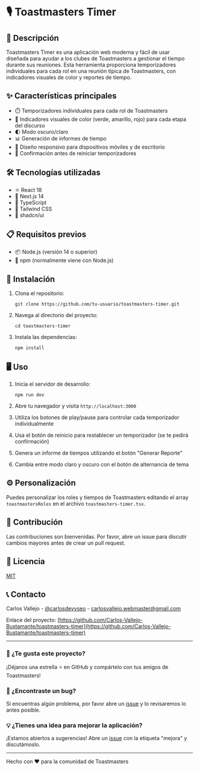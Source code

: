 # 🎙️ Toastmasters Timer

## 📝 Descripción

Toastmasters Timer es una aplicación web moderna y fácil de usar diseñada para ayudar a los clubes de Toastmasters a gestionar el tiempo durante sus reuniones. Esta herramienta proporciona temporizadores individuales para cada rol en una reunión típica de Toastmasters, con indicadores visuales de color y reportes de tiempo.

## ✨ Características principales

- ⏱️ Temporizadores individuales para cada rol de Toastmasters
- 🚦 Indicadores visuales de color (verde, amarillo, rojo) para cada etapa del discurso
- 🌓 Modo oscuro/claro
- 📊 Generación de informes de tiempo
- 📱 Diseño responsivo para dispositivos móviles y de escritorio
- 🔄 Confirmación antes de reiniciar temporizadores

## 🛠️ Tecnologías utilizadas

- ⚛️ React 18
- 🔼 Next.js 14
- 📘 TypeScript
- 🎨 Tailwind CSS
- 🧰 shadcn/ui

## 📋 Requisitos previos

- 📦 Node.js (versión 14 o superior)
- 🔧 npm (normalmente viene con Node.js)

## 🚀 Instalación

1. Clona el repositorio:
   ```
   git clone https://github.com/tu-usuario/toastmasters-timer.git
   ```

2. Navega al directorio del proyecto:
   ```
   cd toastmasters-timer
   ```

3. Instala las dependencias:
   ```
   npm install
   ```

## 🖥️ Uso

1. Inicia el servidor de desarrollo:
   ```
   npm run dev
   ```

2. Abre tu navegador y visita `http://localhost:3000`

3. Utiliza los botones de play/pause para controlar cada temporizador individualmente

4. Usa el botón de reinicio para restablecer un temporizador (se te pedirá confirmación)

5. Genera un informe de tiempos utilizando el botón "Generar Reporte"

6. Cambia entre modo claro y oscuro con el botón de alternancia de tema

## ⚙️ Personalización

Puedes personalizar los roles y tiempos de Toastmasters editando el array `toastmastersRoles` en el archivo `toastmasters-timer.tsx`.

## 🤝 Contribución

Las contribuciones son bienvenidas. Por favor, abre un issue para discutir cambios mayores antes de crear un pull request.

## 📄 Licencia

[MIT](https://choosealicense.com/licenses/mit/)

## 📞 Contacto

Carlos Vallejo - [@carlosdevyseo](https://twitter.com/carlosdevyseo) - carlosvallejo.webmaster@gmail.com

Enlace del proyecto: [https://github.com/Carlos-Vallejo-Bustamante/toastmasters-timer](https://github.com/Carlos-Vallejo-Bustamante/toastmasters-timer)

---

### 🌟 ¿Te gusta este proyecto?

¡Déjanos una estrella ⭐️ en GitHub y compártelo con tus amigos de Toastmasters!

### 🐛 ¿Encontraste un bug?

Si encuentras algún problema, por favor abre un [issue](https://github.com/Carlos-Vallejo-Bustamante/toastmasters-timer/issues) y lo revisaremos lo antes posible.

### 💡 ¿Tienes una idea para mejorar la aplicación?

¡Estamos abiertos a sugerencias! Abre un [issue](https://github.com/Carlos-Vallejo-Bustamante/toastmasters-timer/issues) con la etiqueta "mejora" y discutámoslo.

---

Hecho con ❤️ para la comunidad de Toastmasters